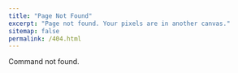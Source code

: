 ```yaml
---
title: "Page Not Found"
excerpt: "Page not found. Your pixels are in another canvas."
sitemap: false
permalink: /404.html
---
```

Command not found.
